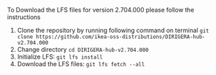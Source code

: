 To Download the LFS files for version 2.704.000 please follow the instructions

1. Clone the repository by running following command on terminal `git clone https://github.com/ikea-oss-distributions/DIRIGERA-hub-v2.704.000`
2. Change directory `cd DIRIGERA-hub-v2.704.000`
3. Initialize LFS: `git lfs install`
4. Download the LFS files: `git lfs fetch --all`

